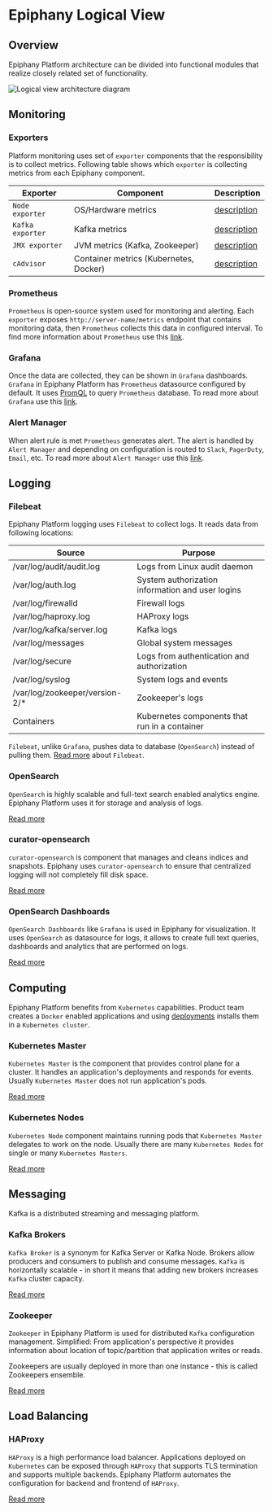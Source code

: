 # Epiphany Logical View

## Overview

Epiphany Platform architecture can be divided into functional modules that realize closely related set of functionality.

![Logical view architecture diagram](diagrams/logical-view/logical-view-diagram.svg)

## Monitoring

### Exporters

Platform monitoring uses set of `exporter` components that the responsibility is to collect metrics. Following table shows which `exporter` is collecting metrics from each Epiphany component.

Exporter | Component | Description
--- | --- | ---
`Node exporter` | OS/Hardware metrics | [description](https://prometheus.io/docs/guides/node-exporter/)
`Kafka exporter` | Kafka metrics | [description](https://github.com/danielqsj/kafka_exporter)
`JMX exporter` | JVM metrics (Kafka, Zookeeper) | [description](https://github.com/prometheus/jmx_exporter)
`cAdvisor` | Container metrics (Kubernetes, Docker) | [description](https://prometheus.io/docs/guides/cadvisor/)

### Prometheus

`Prometheus` is open-source system used for monitoring and alerting. Each `exporter` exposes `http://server-name/metrics` endpoint that contains monitoring data, then `Prometheus` collects this data in configured interval. To find more information about `Prometheus` use this [link](https://prometheus.io/docs/introduction/overview/).

### Grafana

Once the data are collected, they can be shown in `Grafana` dashboards. `Grafana` in Epiphany Platform has `Prometheus` datasource configured by default. It uses [PromQL](https://prometheus.io/docs/prometheus/latest/querying/basics/) to query `Prometheus` database. To read more about `Grafana` use this [link](https://grafana.com/).

### Alert Manager

When alert rule is met `Prometheus` generates alert.
The alert is handled by `Alert Manager` and depending on configuration is routed to `Slack`, `PagerDuty`, `Email`, etc. To read more about `Alert Manager` use this [link](https://prometheus.io/docs/alerting/alertmanager/).

## Logging

### Filebeat

Epiphany Platform logging uses `Filebeat` to collect logs. It reads data from following locations:

Source | Purpose  
--- | ---  
/var/log/audit/audit.log | Logs from Linux audit daemon
/var/log/auth.log | System authorization information and user logins
/var/log/firewalld | Firewall logs
/var/log/haproxy.log | HAProxy logs
/var/log/kafka/server.log | Kafka logs
/var/log/messages | Global system messages
/var/log/secure | Logs from authentication and authorization
/var/log/syslog | System logs and events
/var/log/zookeeper/version-2/* | Zookeeper's logs
Containers | Kubernetes components that run in a container

`Filebeat`, unlike `Grafana`, pushes data to database (`OpenSearch`) instead of pulling them.
[Read more](https://www.elastic.co/products/beats/filebeat) about `Filebeat`.

### OpenSearch

`OpenSearch` is highly scalable and full-text search enabled analytics engine. Epiphany Platform uses it for storage and analysis of logs.

[Read more](https://opensearch.org/docs/latest)

### curator-opensearch

`curator-opensearch` is component that manages and cleans indices and snapshots. Epiphany uses `curator-opensearch` to ensure that centralized logging will not completely fill disk space.

[Read more](https://github.com/flant/curator-opensearch)

### OpenSearch Dashboards

`OpenSearch Dashboards` like `Grafana` is used in Epiphany for visualization. It uses `OpenSearch` as datasource for logs, it allows to create full text queries, dashboards and analytics that are performed on logs.

[Read more](https://opensearch.org/docs/latest/dashboards/index/)

## Computing

Epiphany Platform benefits from `Kubernetes` capabilities. Product team creates a `Docker` enabled applications and using [deployments](https://kubernetes.io/docs/concepts/workloads/controllers/deployment/) installs them in a `Kubernetes cluster`.

### Kubernetes Master

`Kubernetes Master` is the component that provides control plane for a cluster. It handles an application's deployments and responds for events. Usually `Kubernetes Master` does not run application's pods.

[Read more](https://kubernetes.io/docs/concepts/overview/components/#master-components)

### Kubernetes Nodes

`Kubernetes Node` component maintains running pods that `Kubernetes Master` delegates to work on the node. Usually there are many `Kubernetes Nodes` for single or many `Kubernetes Masters`.

[Read more](https://kubernetes.io/docs/concepts/overview/components/#node-components)

## Messaging

Kafka is a distributed streaming and messaging platform.

### Kafka Brokers

`Kafka Broker` is a synonym for Kafka Server or Kafka Node. Brokers allow producers and consumers to publish and consume messages. `Kafka` is horizontally scalable - in short it means that adding new brokers increases `Kafka` cluster capacity.

[Read more](https://kafka.apache.org/documentation/)

### Zookeeper

`Zookeeper` in Epiphany Platform is used for distributed `Kafka` configuration management. Simplified: From application's perspective it provides information about location of topic/partition that application writes or reads.

Zookeepers are usually deployed in more than one instance - this is called Zookeepers ensemble.

[Read more](https://cwiki.apache.org/confluence/display/ZOOKEEPER/Index)

## Load Balancing

### HAProxy

`HAProxy` is a high performance load balancer. Applications deployed on `Kubernetes` can be exposed through `HAProxy` that supports TLS termination and supports multiple backends.
Epiphany Platform automates the configuration for backend and frontend of `HAProxy`.

[Read more](http://www.haproxy.org/#desc)
